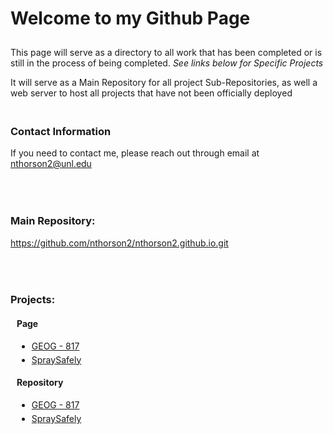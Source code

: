 <html>
	<head>
	<style>
		#header {
		    background-color: #171717;
		    color: #FDFDFB;
		    /* width: 170px; */
		    float: left;
		    position: fixed;
		    border: 1px solid #000;
		    -webkit-border-top-right-radius: 4px;
		    -webkit-border-bottom-right-radius: 4px;
		    -moz-border-radius-topright: 4px;
		    -moz-border-radius-bottomright: 4px;
		    border-top-right-radius: 4px;
		    border-bottom-right-radius: 4px;
		    padding: 34px 25px 22px 50px;
		    margin: 30px 25px 0 0;
		    -webkit-font-smoothing: antialiased;
		}
		#section {
		    width: 650px;
		    float: right;
		    padding-bottom: 50px;
		    margin-right: -80px;
		}
	</style>
	</head>
	<body>
		<h1 style="padding-bottom: 10px;">Welcome to my Github Page</h1>
		<p>This page will serve as a directory to all work that has been completed or is still in the process of being completed. <i>See links below for Specific 				Projects</i></p>
		<p>It will serve as a Main Repository for all project Sub-Repositories, as well a web server to host all projects that have not been officially deployed</p>
		<h3 style="padding-top: 20px;">Contact Information</h3>
		<p>If you need to contact me, please reach out through email at <a href="mailto:nthorson2@unl.edu">nthorson2@unl.edu</a></p>
		<h3 style="padding-top: 50px;">Main Repository:</h3>
		<a href="https://github.com/nthorson2/nthorson2.github.io.git">https://github.com/nthorson2/nthorson2.github.io.git</a>
		<h3 style="padding-top: 50px;">Projects:</h3>
		<h4 style="margin-left: 10px;">Page</h4>
		<ul style="margin-left: 10px;">
			<li><a href="https://nthorson2.github.io/GEOG_817/">GEOG - 817</a></li>
			<li style="padding-top: 5px;"><a href="https://nthorson2.github.io/SpraySafely/">SpraySafely</a></li>
		</ul>
		<h4 style="padding-top: 0px; margin-left: 10px;">Repository</h4>
		<ul style="margin-left: 10px;">
			<li><a href="https://github.com/nthorson2/GEOG_817">GEOG - 817</a></li>
			<li style="padding-top: 5px;"><a href="https://github.com/nthorson2/SpraySafely">SpraySafely</a></li>
		</ul>
	</body>
</html>

